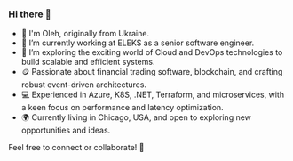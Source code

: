 ### Hi there 👋
- 🌟 I'm Oleh, originally from Ukraine.
- 🔭 I’m currently working at ELEKS as a senior software engineer.
- 🌱 I’m exploring the exciting world of Cloud and DevOps technologies to build scalable and efficient systems.
- 🪙 Passionate about financial trading software, blockchain, and crafting robust event-driven architectures.
- 💻 Experienced in Azure, K8S, .NET, Terraform, and microservices, with a keen focus on performance and latency optimization.
- 🌍 Currently living in Chicago, USA, and open to exploring new opportunities and ideas.

Feel free to connect or collaborate! 🚀
